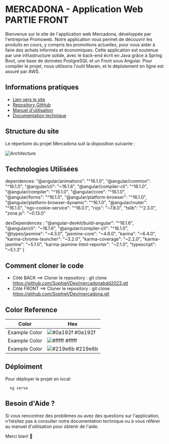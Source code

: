 
# MERCADONA - Application Web PARTIE FRONT

Bienvenue sur le site de l'application web Mercadona, développée par l'entreprise Promoweb. Notre application vous permet de découvrir les produits en cours, y compris les promotions actuelles, pour vous aider à faire des achats informés et économiques. Cette application est soutenue par une infrastructure solide, avec le back-end écrit en Java grâce à Spring Boot, une base de données PostgreSQL et un Front sous Angular. Pour compiler le projet, nous utilisons l'outil Maven, et le déploiement en ligne est assuré par AWS.


## Informations pratiques

- [Lien vers le site](http://mercadonastudi.io.s3-website.eu-west-3.amazonaws.com/)
- [Repository GitHub](https://github.com/SophieVDev/mercadona.git)
- [Manuel d'utilisation](https://drive.google.com/file/d/1wE98oEM_E2TFC21XeVg_tIZiwRXRp1lr/view?usp=sharing)
- [Documentation technique](https://drive.google.com/file/d/1B0FyR3EjUBsPI2nN6me7rQWtVJgfhhtj/view?usp=sharing)



## Structure du site

Le répertoire du projet Mercadona suit la disposition suivante :

![Architecture](../mercadona/src/assets/images/architecture-front.png)


## Technologies Utilisées

  dependences: 
    "@angular/animations": "^16.1.0",
    "@angular/common": "^16.1.0",
    "@angular/cli": "~16.1.6",
    "@angular/compiler-cli": "^16.1.0",
    "@angular/compiler": "^16.1.0",
    "@angular/core": "^16.1.0",
    "@angular/forms": "^16.1.0",
    "@angular/platform-browser": "^16.1.0",
    "@angular/platform-browser-dynamic": "^16.1.0",
    "@angular/router": "^16.1.0",
    "ngx-cookie-service": "^16.0.1",
    "rxjs": "~7.8.0",
    "tslib": "^2.3.0",
    "zone.js": "~0.13.0"

  devDependences :
    "@angular-devkit/build-angular": "^16.1.6",
    "@angular/cli": "~16.1.6",
    "@angular/compiler-cli": "^16.1.0",
    "@types/jasmine": "~4.3.0",
    "jasmine-core": "~4.6.0",
    "karma": "~6.4.0",
    "karma-chrome-launcher": "~3.2.0",
    "karma-coverage": "~2.2.0",
    "karma-jasmine": "~5.1.0",
    "karma-jasmine-html-reporter": "~2.1.0",
    "typescript": "~5.1.3"
  }


## Comment cloner le code


- Côté BACK ==> Cloner le repository : git clone https://github.com/SophieVDev/mercadonabdd2023.git
- Côté FRONT ==> Cloner le repository : git clone https://github.com/SophieVDev/mercadona.git






## Color Reference

| Color             | Hex                                                                |
| ----------------- | ------------------------------------------------------------------ |
| Example Color | ![#0a192f](https://via.placeholder.com/10/0a192f?text=+) #0a192f |
| Example Color | ![#fffff](https://via.placeholder.com/10/f8f8f8?text=+) #fffff |
| Example Color | ![#219e6b](https://via.placeholder.com/10/00b48a?text=+) #219e6b |



## Déploiment

Pour déployer le projet en local:

```sous Angular
  ng serve
```

## Besoin d'Aide ?
Si vous rencontrez des problèmes ou avez des questions sur l'application, n'hésitez pas à consulter notre documentation technique ou à vous référer au manuel d'utilisation pour obtenir de l'aide.

Merci bien! 🛒


